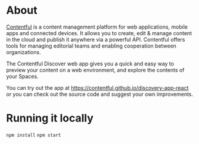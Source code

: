 # About

[Contentful](https://www.contentful.com) is a content management platform for web applications, mobile apps and connected devices. It allows you to create, edit & manage content in the cloud and publish it anywhere via a powerful API. Contentful offers tools for managing editorial teams and enabling cooperation between organizations.

The Contentful Discover web app gives you a quick and easy way to preview your content on a web environment, and explore the contents of your Spaces.

You can try out the app at https://contentful.github.io/discovery-app-react or you can check out the source code and suggest your own improvements.

# Running it locally

`npm install`
`npm start`
